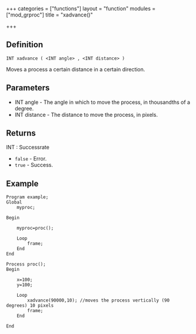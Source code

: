 +++
categories = ["functions"]
layout = "function"
modules = ["mod_grproc"]
title = "xadvance()"

+++

## Definition

    INT xadvance ( <INT angle> , <INT distance> )

Moves a process a certain distance in a certain direction.

## Parameters

- INT angle - The angle in which to move the process, in thousandths of a degree.
- INT distance - The distance to move the process, in pixels.

## Returns

INT : Successrate

- `false` - Error.
- `true`  - Success.

## Example

```
Program example;
Global
    myproc;

Begin

    myproc=proc();

    Loop
        frame;
    End
End

Process proc();
Begin

    x=100;
    y=100;

    Loop
        xadvance(90000,10); //moves the process vertically (90 degrees) 10 pixels
        frame;
    End

End
```

